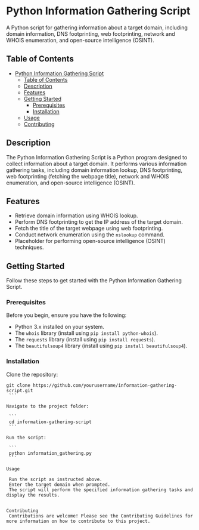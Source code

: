 # Python Information Gathering Script

A Python script for gathering information about a target domain, including domain information, DNS footprinting, web footprinting, network and WHOIS enumeration, and open-source intelligence (OSINT).

## Table of Contents

- [Python Information Gathering Script](#python-information-gathering-script)
  - [Table of Contents](#table-of-contents)
  - [Description](#description)
  - [Features](#features)
  - [Getting Started](#getting-started)
    - [Prerequisites](#prerequisites)
    - [Installation](#installation)
  - [Usage](#usage)
  - [Contributing](#contributing)


## Description

The Python Information Gathering Script is a Python program designed to collect information about a target domain. It performs various information gathering tasks, including domain information lookup, DNS footprinting, web footprinting (fetching the webpage title), network and WHOIS enumeration, and open-source intelligence (OSINT).

## Features

- Retrieve domain information using WHOIS lookup.
- Perform DNS footprinting to get the IP address of the target domain.
- Fetch the title of the target webpage using web footprinting.
- Conduct network enumeration using the `nslookup` command.
- Placeholder for performing open-source intelligence (OSINT) techniques.

## Getting Started

Follow these steps to get started with the Python Information Gathering Script.

### Prerequisites

Before you begin, ensure you have the following:

- Python 3.x installed on your system.
- The `whois` library (install using `pip install python-whois`).
- The `requests` library (install using `pip install requests`).
- The `beautifulsoup4` library (install using `pip install beautifulsoup4`).

### Installation

 Clone the repository:

   ```
   git clone https://github.com/yourusername/information-gathering-script.git
    ```

Navigate to the project folder:

    ```
    cd information-gathering-script
    ```

Run the script:

    ```
    python information_gathering.py
    ```

Usage

    Run the script as instructed above.
    Enter the target domain when prompted.
    The script will perform the specified information gathering tasks and display the results.


Contributing
    Contributions are welcome! Please see the Contributing Guidelines for more information on how to contribute to this project.

